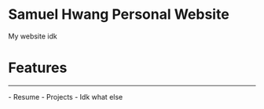 Samuel Hwang Personal Website
==============
My website idk

<h1> Features </h1>
<hr>
- Resume
- Projects 
- Idk what else 